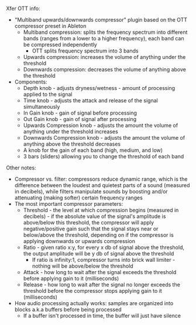 Xfer OTT info:
 - "Multiband upwards/downwards compressor" plugin based on the OTT compressor preset in Ableton
    - Multiband compression: splits the frequency spectrum into different bands (ranges from a lower to a higher frequency), each band can be compressed independently
        - OTT splits frequency spectrum into 3 bands
    - Upwards compression: increases the volume of anything under the threshold
    - Downwards compression: decreases the volume of anything above the threshold
- Components:
    - Depth knob - adjusts dryness/wetness - amount of processing applied to the signal
    - Time knob - adjusts the attack and release of the signal simultaneously
    - In Gain knob - gain of signal before processing
    - Out Gain knob - gain of signal after processing
    - Upwards Compression knob - adjusts the amount the volume of anything under the threshold increases
    - Downwards Compression knob - adjusts the amount the volume of anything above the threshold decreases
    - A knob for the gain of each band (high, medium, and low)
    - 3 bars (sliders) allowing you to change the threshold of each band

Other notes:
- Compressor vs. filter: compressors reduce dynamic range, which is the difference between the loudest and quietest parts of a sound (measured in decibels), while filters manipulate sounds by boosting and/or attenuating (making softer) certain frequency ranges
- The most important compressor parameters:
    - Threshold - the level at which compression begins (measured in decibels) - if the absolute value of the signal's amplitude is above/below this threshold, the compressor will apply negative/positive gain such that the signal stays near or below/above the threshold, depending on if the compressor is applying downwards or upwards compression
    - Ratio - given ratio x:y, for every x db of signal above the threshold, the output amplitude will be y db of signal above the threshold
        - If ratio is infinity:1, compressor turns into brick wall limiter - nothing will be above/below the threshold
    - Attack - how long to wait after the signal exceeds the threshold before applying gain to it (milliseconds)
    - Release - how long to wait after the signal no longer exceeds the threshold before the compressor stops applying gain to it (milliseconds)
- How audio processing actually works: samples are organized into blocks a.k.a buffers before being processed
    - If a buffer isn't processed in time, the buffer will just have silence